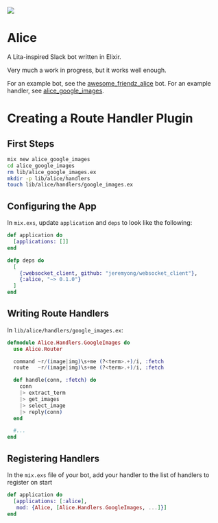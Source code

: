 ![](http://i.imgur.com/UndMkm3.png)

# Alice

A Lita-inspired Slack bot written in Elixir.

Very much a work in progress, but it works well enough.

For an example bot, see the [awesome_friendz_alice](https://github.com/adamzaninovich/awesome_friendz_alice) bot.
For an example handler, see [alice_google_images](https://github.com/adamzaninovich/alice_google_images).

# Creating a Route Handler Plugin

## First Steps

```sh
mix new alice_google_images
cd alice_google_images
rm lib/alice_google_images.ex
mkdir -p lib/alice/handlers
touch lib/alice/handlers/google_images.ex
```

## Configuring the App

In `mix.exs`, update `application` and `deps` to look like the following:

```elixir
def application do
  [applications: []]
end

defp deps do
  [
    {:websocket_client, github: "jeremyong/websocket_client"},
    {:alice, "~> 0.1.0"}
  ]
end
```

## Writing Route Handlers

In `lib/alice/handlers/google_images.ex`:

```elixir
defmodule Alice.Handlers.GoogleImages do
  use Alice.Router

  command ~r/(image|img)\s+me (?<term>.+)/i, :fetch
  route   ~r/(image|img)\s+me (?<term>.+)/i, :fetch

  def handle(conn, :fetch) do
    conn
    |> extract_term
    |> get_images
    |> select_image
    |> reply(conn)
  end

  #...
end
```

## Registering Handlers

In the `mix.exs` file of your bot, add your handler to the list of handlers to register on start

```elixir
def application do
  [applications: [:alice],
   mod: {Alice, [Alice.Handlers.GoogleImages, ...]}]
end
```
